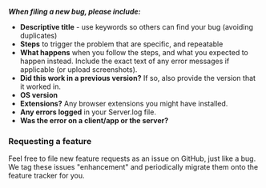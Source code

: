_**When filing a new bug, please include:**_

- **Descriptive title** - use keywords so others can find your bug (avoiding duplicates)
- **Steps** to trigger the problem that are specific, and repeatable
- **What happens** when you follow the steps, and what you expected to happen instead. Include the exact text of any error messages if applicable (or upload screenshots).
- **Did this work in a previous version?** If so, also provide the version that it worked in.
- **OS version**
- **Extensions?** Any browser extensions you might have installed.
- **Any errors logged** in your Server.log file.
- **Was the error on a client/app or the server?**

### Requesting a feature

Feel free to file new feature requests as an issue on GitHub, just like a bug. We tag these issues "enhancement" and periodically migrate them onto the feature tracker for you.
